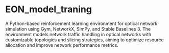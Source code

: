 # EON_model_traning
A Python-based reinforcement learning environment for optical network simulation using Gym, NetworkX, SimPy, and Stable Baselines 3. The environment models network traffic handling in optical networks with customizable topologies and slicing strategies, aiming to optimize resource allocation and improve network performance metrics.
